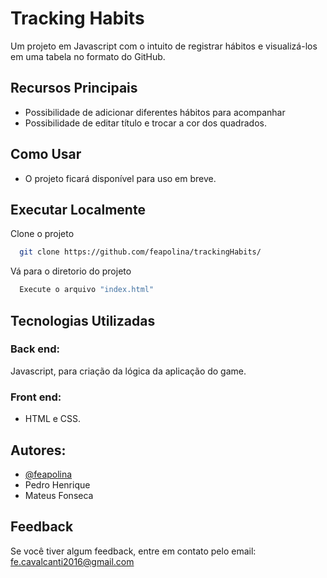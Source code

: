 # Tracking Habits
 Um projeto em Javascript com o intuito de registrar hábitos e visualizá-los em uma tabela no formato do GitHub.

## Recursos Principais
- Possibilidade de adicionar diferentes hábitos para acompanhar
- Possibilidade de editar título e trocar a cor dos quadrados.

## Como Usar
- O projeto ficará disponível para uso em breve.

## Executar Localmente

Clone o projeto

```bash
  git clone https://github.com/feapolina/trackingHabits/
```

Vá para o diretorio do projeto

```bash
  Execute o arquivo "index.html"
```


## Tecnologias Utilizadas

### Back end:
Javascript, para criação da lógica da aplicação do game.

### Front end:
- HTML e CSS.


## Autores:

- [@feapolina](https://github.com/feapolina)
- Pedro Henrique
- Mateus Fonseca

## Feedback

Se você tiver algum feedback, entre em contato pelo email: fe.cavalcanti2016@gmail.com
